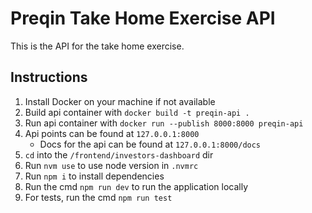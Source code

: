 # Preqin Take Home Exercise API

This is the API for the take home exercise. 

## Instructions

1. Install Docker on your machine if not available
2. Build api container with `docker build -t preqin-api .`
3. Run api container with `docker run --publish 8000:8000 preqin-api`
4. Api points can be found at `127.0.0.1:8000`
    * Docs for the api can be found at `127.0.0.1:8000/docs`
5. `cd` into the `/frontend/investors-dashboard` dir
6. Run `nvm use` to use node version in `.nvmrc`
7. Run `npm i` to install dependencies 
8. Run the cmd `npm run dev` to run the application locally
9. For tests, run the cmd `npm run test`
